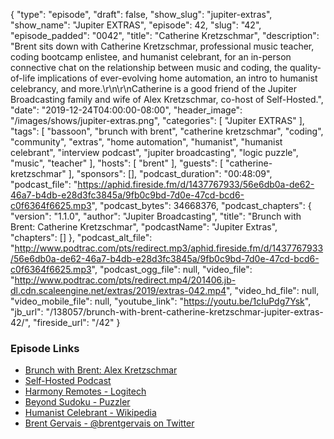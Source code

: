 {
  "type": "episode",
  "draft": false,
  "show_slug": "jupiter-extras",
  "show_name": "Jupiter EXTRAS",
  "episode": 42,
  "slug": "42",
  "episode_padded": "0042",
  "title": "Catherine Kretzschmar",
  "description": "Brent sits down with Catherine Kretzschmar, professional music teacher, coding bootcamp enlistee, and humanist celebrant, for an in-person connective chat on the relationship between music and coding, the quality-of-life implications of ever-evolving home automation, an intro to humanist celebrancy, and more.\r\n\r\nCatherine is a good friend of the Jupiter Broadcasting family and wife of Alex Kretzschmar, co-host of Self-Hosted.",
  "date": "2019-12-24T04:00:00-08:00",
  "header_image": "/images/shows/jupiter-extras.png",
  "categories": [
    "Jupiter EXTRAS"
  ],
  "tags": [
    "bassoon",
    "brunch with brent",
    "catherine kretzschmar",
    "coding",
    "community",
    "extras",
    "home automation",
    "humanist",
    "humanist celebrant",
    "interview podcast",
    "jupiter broadcasting",
    "logic puzzle",
    "music",
    "teacher"
  ],
  "hosts": [
    "brent"
  ],
  "guests": [
    "catherine-kretzschmar"
  ],
  "sponsors": [],
  "podcast_duration": "00:48:09",
  "podcast_file": "https://aphid.fireside.fm/d/1437767933/56e6db0a-de62-46a7-b4db-e28d3fc3845a/9fb0c9bd-7d0e-47cd-bcd6-c0f6364f6625.mp3",
  "podcast_bytes": 34668376,
  "podcast_chapters": {
    "version": "1.1.0",
    "author": "Jupiter Broadcasting",
    "title": "Brunch with Brent: Catherine Kretzschmar",
    "podcastName": "Jupiter Extras",
    "chapters": []
  },
  "podcast_alt_file": "http://www.podtrac.com/pts/redirect.mp3/aphid.fireside.fm/d/1437767933/56e6db0a-de62-46a7-b4db-e28d3fc3845a/9fb0c9bd-7d0e-47cd-bcd6-c0f6364f6625.mp3",
  "podcast_ogg_file": null,
  "video_file": "http://www.podtrac.com/pts/redirect.mp4/201406.jb-dl.cdn.scaleengine.net/extras/2019/extras-042.mp4",
  "video_hd_file": null,
  "video_mobile_file": null,
  "youtube_link": "https://youtu.be/1cIuPdg7Ysk",
  "jb_url": "/138057/brunch-with-brent-catherine-kretzschmar-jupiter-extras-42/",
  "fireside_url": "/42"
}


### Episode Links

  * [Brunch with Brent: Alex Kretzschmar](https://extras.show/7 "Brunch with Brent: Alex Kretzschmar")
  * [Self-Hosted Podcast](https://selfhosted.show/ "Self-Hosted Podcast")
  * [Harmony Remotes - Logitech](https://www.logitech.com/en-us/harmony-universal-remotes "Harmony Remotes - Logitech")
  * [Beyond Sudoku - Puzzler](https://www.puzzler.com/magazines/logic/beyond-sudoku "Beyond Sudoku - Puzzler")
  * [Humanist Celebrant - Wikipedia](https://en.wikipedia.org/wiki/Humanist_celebrant "Humanist Celebrant - Wikipedia")
  * [Brent Gervais - @brentgervais on Twitter](https://twitter.com/brentgervais "Brent Gervais - @brentgervais on Twitter")


